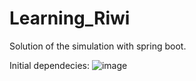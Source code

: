 # Learning_Riwi
Solution of the simulation with spring boot.

Initial dependecies:
![image](https://github.com/AntonyMRuiz/Learning_Riwi/assets/147773928/3564e5b2-bc9a-49ee-a0a7-4b702d124e76)

